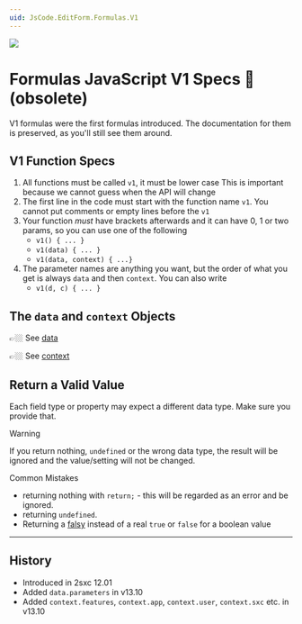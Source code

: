 ```yaml
---
uid: JsCode.EditForm.Formulas.V1
---
```


<img src="~/assets/features/formulas.svg" class="feature">

# Formulas JavaScript V1 Specs 🥱 (obsolete)

V1 formulas were the first formulas introduced.
The documentation for them is preserved, as you'll still see them around.

## V1 Function Specs

1. All functions must be called `v1`, it must be lower case
   This is important because we cannot guess when the API will change
1. The first line in the code must start with the function name `v1`. You cannot put comments or empty lines before the `v1`
1. Your function _must_ have brackets afterwards and it can have 0, 1 or two params, so you can use one of the following
    * `v1() { ... }`
    * `v1(data) { ... }`
    * `v1(data, context) { ...}`
1. The parameter names are anything you want, but the order of what you get is always `data` and then `context`. You can also write
    * `v1(d, c) { ... }`


## The `data` and `context` Objects

👉🏼 See [data](xref:JsCode.EditForm.Formulas.Data)

👉🏼 See [context](xref:JsCode.EditForm.Formulas.Context)


## Return a Valid Value

Each field type or property may expect a different data type. Make sure you provide that.

> [!WARNING]
> If you return nothing, `undefined` or the wrong data type, the result will be ignored and the value/setting will not be changed.

Common Mistakes

* returning nothing with `return;` - this will be regarded as an error and be ignored.
* returning `undefined`.
* Returning a [falsy](https://developer.mozilla.org/en-US/docs/Glossary/Falsy) instead of a real `true` or `false` for a boolean value


---

## History

* Introduced in 2sxc 12.01
* Added `data.parameters` in v13.10
* Added `context.features`, `context.app`, `context.user`, `context.sxc` etc. in v13.10
